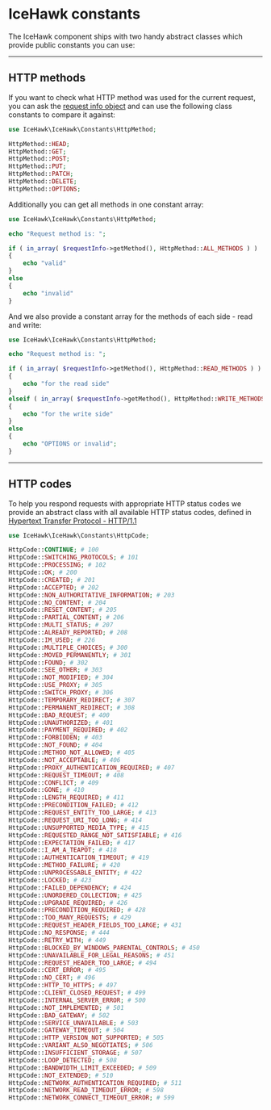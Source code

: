 # IceHawk constants

The IceHawk component ships with two handy abstract classes which provide public constants you can use:

<hr class="blockspace">
 
## HTTP methods

If you want to check what HTTP method was used for the current request, you can ask the [request info object](@baseUrl@/docs/icehawk/request-information.html) 
and can use the following class constants to compare it against:

```php
use IceHawk\IceHawk\Constants\HttpMethod;

HttpMethod::HEAD; 
HttpMethod::GET; 
HttpMethod::POST; 
HttpMethod::PUT; 
HttpMethod::PATCH; 
HttpMethod::DELETE; 
HttpMethod::OPTIONS; 
```

Additionally you can get all methods in one constant array:

```php
use IceHawk\IceHawk\Constants\HttpMethod;

echo "Request method is: ";

if ( in_array( $requestInfo->getMethod(), HttpMethod::ALL_METHODS ) )
{
	echo "valid"
}
else
{
	echo "invalid"
}
```

And we also provide a constant array for the methods of each side - read and write:

```php
use IceHawk\IceHawk\Constants\HttpMethod;

echo "Request method is: ";

if ( in_array( $requestInfo->getMethod(), HttpMethod::READ_METHODS ) )
{
	echo "for the read side"
}
elseif ( in_array( $requestInfo->getMethod(), HttpMethod::WRITE_METHODS ) )
{
	echo "for the write side"
}
else
{
	echo "OPTIONS or invalid";
}
```

<hr class="blockspace">

## HTTP codes

To help you respond requests with appropriate HTTP status codes we provide an abstract class with all available HTTP status codes, defined in 
[Hypertext Transfer Protocol - HTTP/1.1](https://www.w3.org/Protocols/rfc2616/rfc2616-sec10.html)
 
```php
use IceHawk\IceHawk\Constants\HttpCode;

HttpCode::CONTINUE; # 100
HttpCode::SWITCHING_PROTOCOLS; # 101
HttpCode::PROCESSING; # 102
HttpCode::OK; # 200
HttpCode::CREATED; # 201
HttpCode::ACCEPTED; # 202
HttpCode::NON_AUTHORITATIVE_INFORMATION; # 203
HttpCode::NO_CONTENT; # 204
HttpCode::RESET_CONTENT; # 205
HttpCode::PARTIAL_CONTENT; # 206
HttpCode::MULTI_STATUS; # 207
HttpCode::ALREADY_REPORTED; # 208
HttpCode::IM_USED; # 226
HttpCode::MULTIPLE_CHOICES; # 300
HttpCode::MOVED_PERMANENTLY; # 301
HttpCode::FOUND; # 302
HttpCode::SEE_OTHER; # 303
HttpCode::NOT_MODIFIED; # 304
HttpCode::USE_PROXY; # 305
HttpCode::SWITCH_PROXY; # 306
HttpCode::TEMPORARY_REDIRECT; # 307
HttpCode::PERMANENT_REDIRECT; # 308
HttpCode::BAD_REQUEST; # 400
HttpCode::UNAUTHORIZED; # 401
HttpCode::PAYMENT_REQUIRED; # 402
HttpCode::FORBIDDEN; # 403
HttpCode::NOT_FOUND; # 404
HttpCode::METHOD_NOT_ALLOWED; # 405
HttpCode::NOT_ACCEPTABLE; # 406
HttpCode::PROXY_AUTHENTICATION_REQUIRED; # 407
HttpCode::REQUEST_TIMEOUT; # 408
HttpCode::CONFLICT; # 409
HttpCode::GONE; # 410
HttpCode::LENGTH_REQUIRED; # 411
HttpCode::PRECONDITION_FAILED; # 412
HttpCode::REQUEST_ENTITY_TOO_LARGE; # 413
HttpCode::REQUEST_URI_TOO_LONG; # 414
HttpCode::UNSUPPORTED_MEDIA_TYPE; # 415
HttpCode::REQUESTED_RANGE_NOT_SATISFIABLE; # 416
HttpCode::EXPECTATION_FAILED; # 417
HttpCode::I_AM_A_TEAPOT; # 418
HttpCode::AUTHENTICATION_TIMEOUT; # 419
HttpCode::METHOD_FAILURE; # 420
HttpCode::UNPROCESSABLE_ENTITY; # 422
HttpCode::LOCKED; # 423
HttpCode::FAILED_DEPENDENCY; # 424
HttpCode::UNORDERED_COLLECTION; # 425
HttpCode::UPGRADE_REQUIRED; # 426
HttpCode::PRECONDITION_REQUIRED; # 428
HttpCode::TOO_MANY_REQUESTS; # 429
HttpCode::REQUEST_HEADER_FIELDS_TOO_LARGE; # 431
HttpCode::NO_RESPONSE; # 444
HttpCode::RETRY_WITH; # 449
HttpCode::BLOCKED_BY_WINDOWS_PARENTAL_CONTROLS; # 450
HttpCode::UNAVAILABLE_FOR_LEGAL_REASONS; # 451
HttpCode::REQUEST_HEADER_TOO_LARGE; # 494
HttpCode::CERT_ERROR; # 495
HttpCode::NO_CERT; # 496
HttpCode::HTTP_TO_HTTPS; # 497
HttpCode::CLIENT_CLOSED_REQUEST; # 499
HttpCode::INTERNAL_SERVER_ERROR; # 500
HttpCode::NOT_IMPLEMENTED; # 501
HttpCode::BAD_GATEWAY; # 502
HttpCode::SERVICE_UNAVAILABLE; # 503
HttpCode::GATEWAY_TIMEOUT; # 504
HttpCode::HTTP_VERSION_NOT_SUPPORTED; # 505
HttpCode::VARIANT_ALSO_NEGOTIATES; # 506
HttpCode::INSUFFICIENT_STORAGE; # 507
HttpCode::LOOP_DETECTED; # 508
HttpCode::BANDWIDTH_LIMIT_EXCEEDED; # 509
HttpCode::NOT_EXTENDED; # 510
HttpCode::NETWORK_AUTHENTICATION_REQUIRED; # 511
HttpCode::NETWORK_READ_TIMEOUT_ERROR; # 598
HttpCode::NETWORK_CONNECT_TIMEOUT_ERROR; # 599
```
